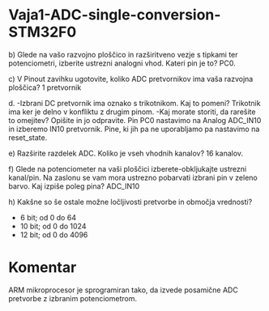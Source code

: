 # Vaja1-ADC-single-conversion-STM32F0

b) Glede na vašo razvojno ploščico in razširitveno vezje s tipkami ter potenciometri, izberite ustrezni analogni vhod. Kateri pin je to? PC0.

c) V Pinout zavihku ugotovite, koliko ADC pretvornikov ima vaša razvojna ploščica? 1 pretvornik

d. -Izbrani DC pretvornik ima oznako s trikotnikom. Kaj to pomeni? Trikotnik ima ker je delno v konfliktu z drugim pinom.
   -Kaj morate storiti, da rarešite to omejitev? Opišite in jo odpravite. Pin PC0 nastavimo na Analog ADC_IN10 in izberemo IN10 pretvornik. Pine, ki jih pa ne uporabljamo pa nastavimo na reset_state.

e) Razširite razdelek ADC. Koliko je vseh vhodnih kanalov? 16 kanalov.

f) Glede na potenciometer na vaši ploščici izberete-obkljukajte ustrezni kanal/pin. Na zaslonu se vam mora ustrezno pobarvati izbrani pin v zeleno barvo. Kaj izpiše poleg pina? ADC_IN10

h) Kakšne so še ostale možne ločljivosti pretvorbe in območja vrednosti?
 - 6 bit;  od 0 do 64
 - 10 bit; od 0 do 1024
 - 12 bit; od 0 do 4096

# Komentar
ARM mikroprocesor je sprogramiran tako, da izvede posamične ADC pretvorbe z izbranim potenciometrom.

